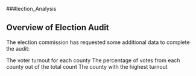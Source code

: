 ###lection_Analysis
## Overview of Election Audit
The election commission has requested some additional data to complete the audit:

The voter turnout for each county
The percentage of votes from each county out of the total count
The county with the highest turnout



